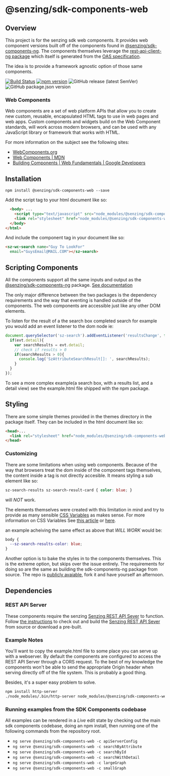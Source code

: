 # @senzing/sdk-components-web

## Overview
This project is for the senzing sdk web components. It provides web component versions built 
off of the components found in [@senzing/sdk-components-ng](https://github.com/senzing-garage/sdk-components-ng). The components themselves leverage the [rest-api-client-ng package](https://www.npmjs.com/package/@senzing/rest-api-client-ng) which itself is generated from the [OAS specification](https://github.com/senzing-garage/senzing-rest-api-specification).

The idea is to provide a framework agnostic option of those same components. 

[![Build Status](https://travis-ci.com/Senzing/sdk-components-ng.svg?branch=master)](https://travis-ci.com/Senzing/sdk-components-ng)
[![npm version](https://badge.fury.io/js/%40senzing%2Fsdk-components-web.svg)](https://badge.fury.io/js/%40senzing%2Fsdk-components-web)
![GitHub release (latest SemVer)](https://img.shields.io/github/v/release/senzing/sdk-components-ng?color=%2300c4ff&logo=latest%20tag)
![GitHub package.json version](https://img.shields.io/github/package-json/v/senzing/sdk-components-ng?color=orange&logo=latest&logoColor=blue)

### Web Components
Web components are a set of web platform APIs that allow you to create new custom, reusable, encapsulated HTML tags to use in web pages and web apps. Custom components and widgets build on the Web Component standards, will work across modern browsers, and can be used with any JavaScript library or framework that works with HTML.

For more information on the subject see the following sites:
* [WebComponents.org](https://www.webcomponents.org/introduction)
* [Web Components | MDN](https://developer.mozilla.org/en-US/docs/Web/Web_Components)
* [Building Components | Web Fundamentals | Google Developers](https://developers.google.com/web/fundamentals/web-components/)

## Installation
```terminal
npm install @senzing/sdk-components-web --save
```

Add the script tag to your html document like so:
```html
  <body> ...
    <script type="text/javascript" src="node_modules/@senzing/sdk-components-web/senzing-components-web.js"></script>
    <link rel="stylesheet" href="node_modules/@senzing/sdk-components-web/senzing-components-web.css">
  </body>
</html>
```

And include the component tag in your document like so:
```html
<sz-wc-search name="Guy To LookFor"
  email="GuysEmail@MAIL.COM"></sz-search>
```

## Scripting Components

All the components support all the same inputs and output as the [@senzing/sdk-components-ng](https://github.com/senzing-garage/sdk-components-ng) package. [See documentation](https://senzing.github.io/sdk-components-ng/)

The only major difference between the two packages is the dependency requirements and the way that eventing is handled outside of the components. The web components are accessible just like any other DOM elements.

To listen for the result of a the search box completed search for example you would add an 
event listener to the dom node ie:
```javascript
document.querySelector('sz-search').addEventListener('resultsChange', function(evt) {
  if(evt.detail){
    var searchResults = evt.detail;
    // check if results > 0
    if(searchResults > 0){
      console.log('SzAttributeSearchResult[]: ', searchResults);
    }
  }
});
```

To see a more complex example(a search box, with a results list, and a detail view) see the example.html file shipped with the npm package.

## Styling
There are some simple themes provided in the themes directory in the package itself. They can be included in the html document like so:
```html
<head>...
  <link rel="stylesheet" href="node_modules/@senzing/sdk-components-web/themes/drab.css">
</head>
```

### Customizing

There are some limitations when using web components. Because of the way that browsers treat the dom inside of the component tags themselves, the content inside a tag is not directly accesible. It means styling a sub element like so:
```css
sz-search-results sz-search-result-card { color: blue; }
```
will *_NOT_* work. 

The elements themselves were created with this limitation in mind and try to provide as many sensible [CSS Variables](https://senzing.github.io/sdk-components-ng/additional-documentation/themes/customizing.html) as makes sense. For more information on CSS Variables See [this article](https://developers.google.com/web/updates/2016/02/css-variables-why-should-you-care) or [here](https://css-tricks.com/difference-between-types-of-css-variables/).

an example acheiving the same effect as above that _WILL WORK_ would be:
```css
body { 
  --sz-search-results-color: blue;
}
```

Another option is to bake the styles in to the components themselves. This is the extreme option, but skips over the issue entirely. The requirements for doing so are the same as building the sdk-components-ng package from source. The repo is [publicly avaiable](https://github.com/senzing-garage/sdk-components-ng), fork it and have yourself an afternoon. 


## Dependencies

### REST API Server
These components require the senzing [Senzing REST API Sever](https://github.com/senzing-garage/senzing-api-server/) to function. Follow [the instructions](https://github.com/senzing-garage/senzing-api-server/) to check out and build the [Senzing REST API Sever](https://github.com/senzing-garage/senzing-api-server/) from source or download a pre-built. 


### Example Notes

You'll want to copy the example.html file to some place you can serve up with a webserver. By default the components are configured to access the REST API Server through a CORS request. To the best of my knowledge the components won't be able to send the appropriate Origin header when serving directly off of the file system. This is probably a good thing.

Besides, it's a super easy problem to solve.
```bash
npm install http-server
./node_modules/.bin/http-server node_modules/@senzing/sdk-components-web/example.html --cors
```


### Running examples from the SDK Components codebase

All examples can be rendered in a *Live* edit state by checking out the main sdk components codebase, doing an npm install, then running one of the following commands from the repository root.

- `ng serve @senzing/sdk-components-web -c apiServerConfig`
- `ng serve @senzing/sdk-components-web -c searchByAttribute`
- `ng serve @senzing/sdk-components-web -c searchById`
- `ng serve @senzing/sdk-components-web -c searchWithDetail`
- `ng serve @senzing/sdk-components-web -c largeGraph`
- `ng serve @senzing/sdk-components-web -c smallGraph`
<!-- - `ng serve @senzing/sdk-components-web -c findPathGraph` -->